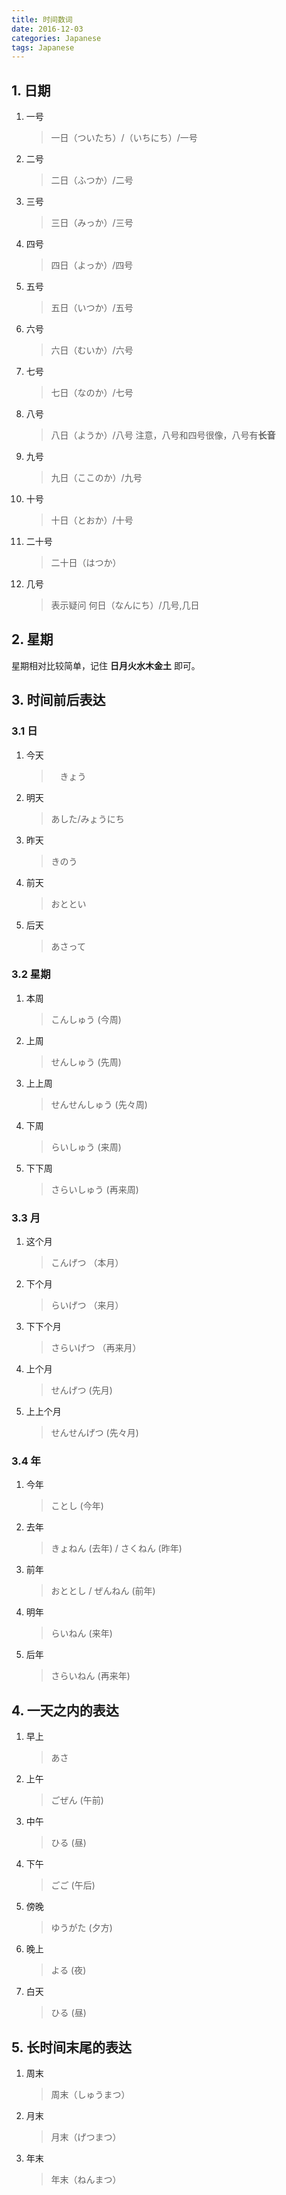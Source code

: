 ```yaml
---
title: 时间数词
date: 2016-12-03
categories: Japanese
tags: Japanese
---
```




## 1. 日期

1. 一号

    > 一日（ついたち）/（いちにち）/一号
2. 二号

    > 二日（ふつか）/二号
3. 三号

    > 三日（みっか）/三号
4. 四号

    > 四日（よっか）/四号
5. 五号

    > 五日（いつか）/五号
6. 六号

    > 六日（むいか）/六号
7. 七号

    > 七日（なのか）/七号
8. 八号

    > 八日（ようか）/八号
    > 注意，八号和四号很像，八号有**长音**
9. 九号

    > 九日（ここのか）/九号
10. 十号

    > 十日（とおか）/十号
11. 二十号

    > 二十日（はつか）
12. 几号

    > 表示疑问
    > 何日（なんにち）/几号,几日


<!-- more -->

## 2. 星期

星期相对比较简单，记住 **日月火水木金土** 即可。

## 3. 时间前后表达

### 3.1 日

1. 今天

    >　きょう
2. 明天

    > あした/みょうにち
3. 昨天

    > きのう
4. 前天

    > おととい
5. 后天

    > あさって

### 3.2 星期

1. 本周

    > こんしゅう (今周)
2. 上周

    > せんしゅう (先周)
3. 上上周

    > せんせんしゅう (先々周)
4. 下周

    > らいしゅう (来周)
5. 下下周

    > さらいしゅう (再来周)

### 3.3 月

1. 这个月

    > こんげつ （本月）
2. 下个月

    > らいげつ （来月）
3. 下下个月

    > さらいげつ （再来月）
4. 上个月

    > せんげつ (先月)
5. 上上个月

    > せんせんげつ (先々月)

### 3.4 年

1. 今年

    > ことし (今年)
2. 去年

    > きょねん (去年) / さくねん (昨年)
3. 前年

    > おととし / ぜんねん (前年)
4. 明年

    > らいねん (来年)
5. 后年

    > さらいねん (再来年)

## 4. 一天之内的表达

1. 早上

    > あさ
2. 上午

    > ごぜん (午前)
3. 中午

    > ひる (昼)
4. 下午

    > ごご (午后)
5. 傍晚

    > ゆうがた (夕方)
6. 晚上

    > よる (夜)
7. 白天

    > ひる (昼)

## 5. 长时间末尾的表达

1. 周末

    > 周末（しゅうまつ）
2. 月末

    > 月末（げつまつ）
3. 年末

    > 年末（ねんまつ）
